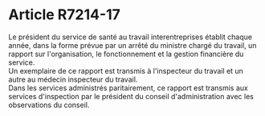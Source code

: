 # Article R7214-17

  
Le président du service de santé au travail interentreprises établit chaque année, dans la forme prévue par un arrêté du ministre chargé du travail, un rapport sur l'organisation, le fonctionnement et la gestion financière du service.   
Un exemplaire de ce rapport est transmis à l'inspecteur du travail et un autre au médecin inspecteur du travail.   
Dans les services administrés paritairement, ce rapport est transmis aux services d'inspection par le président du conseil d'administration avec les observations du conseil.